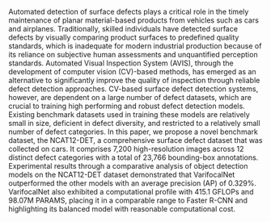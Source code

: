 Automated detection of surface defects plays a critical role in the timely maintenance of planar material-based products from vehicles such as cars and airplanes. Traditionally, skilled individuals have detected surface defects by visually comparing product surfaces to predefined quality standards, which is inadequate for modern industrial production because of its reliance on subjective human assessments and unquantified perception standards. Automated Visual Inspection System (AVIS), through the development of computer vision (CV)-based methods, has emerged as an alternative to significantly improve the quality of inspection through reliable defect detection approaches. CV-based surface defect detection systems, however, are dependent on a large number of defect datasets, which are crucial to training high performing and robust defect detection models. Existing benchmark datasets used in training these models are relatively small in size, deficient in defect diversity, and restricted to a relatively small number of defect categories. In this paper, we propose a novel benchmark dataset, the NCAT12-DET, a comprehensive surface defect dataset that was collected on cars. It comprises 7,200 high-resolution images across 12 distinct defect categories with a total of 23,766 bounding-box annotations. Experimental results through a comparative analysis of object detection models on the NCAT12-DET dataset demonstrated that VarifocalNet outperformed the other models with an average precision (AP) of $0.329\%$. VarifocalNet also exhibited a computational profile with 415.1 GFLOPs and 98.07M PARAMS, placing it in a comparable range to Faster R-CNN and highlighting its balanced model with reasonable computational cost.
